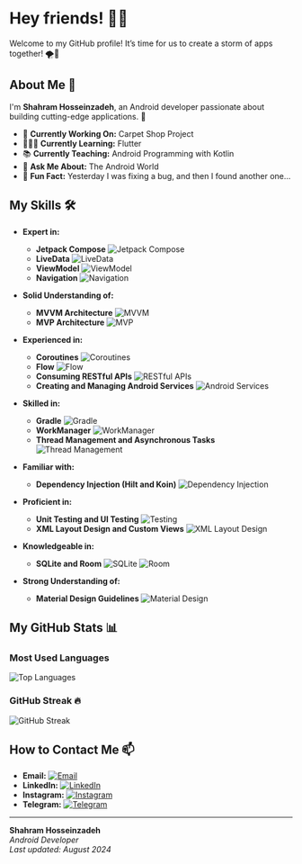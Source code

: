 # Hey friends! 👋😊

Welcome to my GitHub profile! It’s time for us to create a storm of apps together! 🌪️📱

## About Me 👤
I'm **Shahram Hosseinzadeh**, an Android developer passionate about building cutting-edge applications. 🚀

- 🎯 **Currently Working On:** Carpet Shop Project
- 👨🏻‍💻 **Currently Learning:** Flutter
- 📚 **Currently Teaching:** Android Programming with Kotlin
- 💬 **Ask Me About:** The Android World
- 👻 **Fun Fact:** Yesterday I was fixing a bug, and then I found another one...

## My Skills 🛠️
- **Expert in:**
  - **Jetpack Compose** ![Jetpack Compose](https://img.shields.io/badge/Jetpack%20Compose-android-green?logo=android)
  - **LiveData** ![LiveData](https://img.shields.io/badge/LiveData-android-blue?logo=android)
  - **ViewModel** ![ViewModel](https://img.shields.io/badge/ViewModel-android-yellow?logo=android)
  - **Navigation** ![Navigation](https://img.shields.io/badge/Navigation-android-orange?logo=android)

- **Solid Understanding of:**
  - **MVVM Architecture** ![MVVM](https://img.shields.io/badge/MVVM-architecture-blue?logo=architecture)
  - **MVP Architecture** ![MVP](https://img.shields.io/badge/MVP-architecture-green?logo=architecture)

- **Experienced in:**
  - **Coroutines** ![Coroutines](https://img.shields.io/badge/Coroutines-android-purple?logo=android)
  - **Flow** ![Flow](https://img.shields.io/badge/Flow-android-red?logo=android)
  - **Consuming RESTful APIs** ![RESTful APIs](https://img.shields.io/badge/RESTful%20APIs-android-green?logo=android)
  - **Creating and Managing Android Services** ![Android Services](https://img.shields.io/badge/Android%20Services-android-darkblue?logo=android)
  
- **Skilled in:**
  - **Gradle** ![Gradle](https://img.shields.io/badge/Gradle-android-blueviolet?logo=gradle)
  - **WorkManager** ![WorkManager](https://img.shields.io/badge/WorkManager-android-cyan?logo=android)
  - **Thread Management and Asynchronous Tasks** ![Thread Management](https://img.shields.io/badge/Thread%20Management-android-lightgray?logo=android)
  
- **Familiar with:**
  - **Dependency Injection (Hilt and Koin)** ![Dependency Injection](https://img.shields.io/badge/Dependency%20Injection-android-darkgreen?logo=android)

- **Proficient in:**
  - **Unit Testing and UI Testing** ![Testing](https://img.shields.io/badge/Testing-android-lightblue?logo=android)
  - **XML Layout Design and Custom Views** ![XML Layout Design](https://img.shields.io/badge/XML%20Layout%20Design-android-darkred?logo=android)

- **Knowledgeable in:**
  - **SQLite and Room** ![SQLite](https://img.shields.io/badge/SQLite-android-lightgray?logo=sqlite) ![Room](https://img.shields.io/badge/Room-android-darkgray?logo=android)

- **Strong Understanding of:**
  - **Material Design Guidelines** ![Material Design](https://img.shields.io/badge/Material%20Design-android-blue?logo=material-design)


## My GitHub Stats 📊
### Most Used Languages
![Top Languages](https://github-readme-stats.vercel.app/api/top-langs/?username=shahramhosseinzadeh&layout=compact&theme=blueberry)

### GitHub Streak 🔥
![GitHub Streak](https://github-readme-streak-stats.herokuapp.com/?user=shahramhosseinzadeh&theme=blueberry)


## How to Contact Me 📫
- **Email:** [![Email](https://img.shields.io/badge/Email-%40shahramhdev-orange?logo=gmail)](mailto:shahramhdev@gmail.com)
- **LinkedIn:** [![LinkedIn](https://img.shields.io/badge/LinkedIn-%40shahram--hosseinzadeh--dev-blue?logo=linkedin)](https://www.linkedin.com/in/shahram-hosseinzadeh-dev/)
- **Instagram:** [![Instagram](https://img.shields.io/badge/Instagram-%40shahram_academy-orange?logo=instagram)](https://www.instagram.com/shahram_academy/)
- **Telegram:** [![Telegram](https://img.shields.io/badge/Telegram-%40sha_hra_m-blue?logo=telegram)](https://t.me/sha_hra_m/)

---

**Shahram Hosseinzadeh**  
*Android Developer*  
_Last updated: August 2024_
